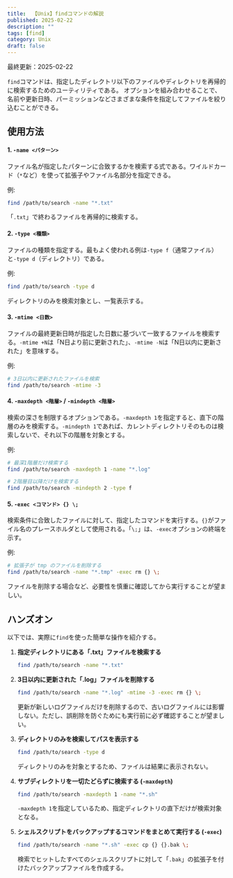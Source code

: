 ```yaml
---
title:  【Unix】findコマンドの解説
published: 2025-02-22
description: ""
tags: [find]
category: Unix
draft: false
---
```

最終更新：2025-02-22

`find`コマンドは、指定したディレクトリ以下のファイルやディレクトリを再帰的に検索するためのユーティリティである。
オプションを組み合わせることで、名前や更新日時、パーミッションなどさまざまな条件を指定してファイルを絞り込むことができる。


## 使用方法

#### 1. `-name <パターン>`
ファイル名が指定したパターンに合致するかを検索する式である。ワイルドカード（`*`など）を使って拡張子やファイル名部分を指定できる。

例:  
```bash
find /path/to/search -name "*.txt"
```
「`.txt`」で終わるファイルを再帰的に検索する。

#### 2. `-type <種類>`
ファイルの種類を指定する。最もよく使われる例は`-type f`（通常ファイル）と`-type d`（ディレクトリ）である。

例:  
```bash
find /path/to/search -type d
```
ディレクトリのみを検索対象とし、一覧表示する。

#### 3. `-mtime <日数>`
ファイルの最終更新日時が指定した日数に基づいて一致するファイルを検索する。`-mtime +N`は「N日より前に更新された」、`-mtime -N`は「N日以内に更新された」を意味する。

例:  
```bash
# 3日以内に更新されたファイルを検索
find /path/to/search -mtime -3
```

#### 4. `-maxdepth <階層>` / `-mindepth <階層>`
検索の深さを制限するオプションである。`-maxdepth 1`を指定すると、直下の階層のみを検索する。`-mindepth 1`であれば、カレントディレクトリそのものは検索しないで、それ以下の階層を対象とする。

例:  
```bash
# 最深1階層だけ検索する
find /path/to/search -maxdepth 1 -name "*.log"

# 2階層目以降だけを検索する
find /path/to/search -mindepth 2 -type f
```

#### 5. `-exec <コマンド> {} \;`
検索条件に合致したファイルに対して、指定したコマンドを実行する。`{}`がファイル名のプレースホルダとして使用される。「`\;`」は、`-exec`オプションの終端を示す。

例:  
```bash
# 拡張子が tmp のファイルを削除する
find /path/to/search -name "*.tmp" -exec rm {} \;
```
ファイルを削除する場合など、必要性を慎重に確認してから実行することが望ましい。


## ハンズオン

以下では、実際に`find`を使った簡単な操作を紹介する。

1. **指定ディレクトリにある「.txt」ファイルを検索する**  
   ```bash
   find /path/to/search -name "*.txt" 
   ```


2. **3日以内に更新された「.log」ファイルを削除する**  
   ```bash
   find /path/to/search -name "*.log" -mtime -3 -exec rm {} \;
   ```
   更新が新しいログファイルだけを削除するので、古いログファイルには影響しない。ただし、誤削除を防ぐためにも実行前に必ず確認することが望ましい。

3. **ディレクトリのみを検索してパスを表示する**  
   ```bash
   find /path/to/search -type d
   ```
   ディレクトリのみを対象とするため、ファイルは結果に表示されない。

4. **サブディレクトリを一切たどらずに検索する (`-maxdepth`)**  
   ```bash
   find /path/to/search -maxdepth 1 -name "*.sh"
   ```
   `-maxdepth 1`を指定しているため、指定ディレクトリの直下だけが検索対象となる。

5. **シェルスクリプトをバックアップするコマンドをまとめて実行する (`-exec`)**  
   ```bash
   find /path/to/search -name "*.sh" -exec cp {} {}.bak \;
   ```
   検索でヒットしたすべてのシェルスクリプトに対して「`.bak`」の拡張子を付けたバックアップファイルを作成する。




